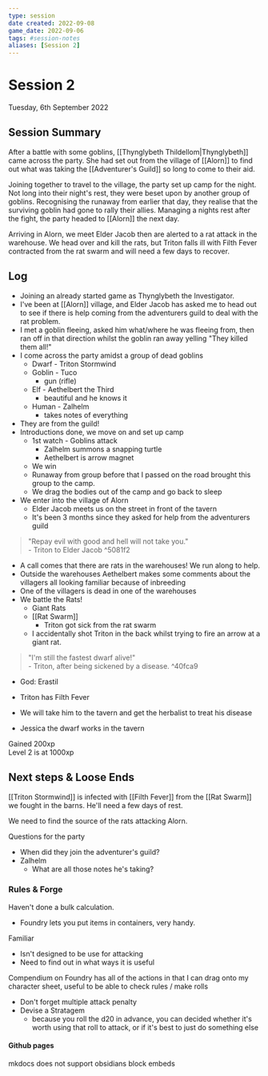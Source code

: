 ```yaml
---
type: session
date created: 2022-09-08
game_date: 2022-09-06
tags: #session-notes
aliases: [Session 2]
---
```

# Session 2
Tuesday, 6th September 2022

## Session Summary
After a battle with some goblins, [[Thynglybeth Thildellom|Thynglybeth]] came across the party. She had set out from the village of [[Alorn]] to find out what was taking the [[Adventurer's Guild]] so long to come to their aid.

Joining together to travel to the village, the party set up camp for the night. Not long into their night's rest, they were beset upon by another group of goblins. Recognising the runaway from earlier that day, they realise that the surviving goblin had gone to rally their allies. Managing a nights rest after the fight, the party headed to [[Alorn]] the next day.

Arriving in Alorn, we meet Elder Jacob then are alerted to a rat attack in the warehouse. We head over and kill the rats, but Triton falls ill with Filth Fever contracted from the rat swarm and will need a few days to recover.


## Log
- Joining an already started game as Thynglybeth the Investigator.
- I've been at [[Alorn]] village, and Elder Jacob has asked me to head out to see if there is help coming from the adventurers guild to deal with the rat problem.
- I met a goblin fleeing, asked him what/where he was fleeing from, then ran off in that direction whilst the goblin ran away yelling "They killed them all!"
- I come across the party amidst a group of dead goblins
	- Dwarf - Triton Stormwind
	- Goblin - Tuco
		- gun (rifle)
	- Elf - Aethelbert the Third
		- beautiful and he knows it
	- Human - Zalhelm
		- takes notes of everything
- They are from the guild!
- Introductions done, we move on and set up camp
	- 1st watch - Goblins attack
		- Zalhelm summons a snapping turtle
		- Aethelbert is arrow magnet
	- We win
	- Runaway from group before that I passed on the road brought this group to the camp.
	- We drag the bodies out of the camp and go back to sleep
- We enter into the village of Alorn
	- Elder Jacob meets us on the street in front of the tavern
	- It's been 3 months since they asked for help from the adventurers guild  

> "Repay evil with good and hell will not take you."  
> \- Triton to Elder Jacob ^5081f2

- A call comes that there are rats in the warehouses! We run along to help.
- Outside the warehouses Aethelbert makes some comments about the villagers all looking familiar because of inbreeding
- One of the villagers is dead in one of the warehouses
- We battle the Rats!
	- Giant Rats
	- [[Rat Swarm]]
		- Triton got sick from the rat swarm
	- I accidentally shot Triton in the back whilst trying to fire an arrow at a giant rat.

> "I'm still the fastest dwarf alive!"  
\- Triton, after being sickened by a disease. ^40fca9

- God: Erastil

- Triton has Filth Fever
- We will take him to the tavern and get the herbalist to treat his disease
- Jessica the dwarf works in the tavern

Gained 200xp  
Level 2 is at 1000xp

## Next steps & Loose Ends
[[Triton Stormwind]] is infected with [[Filth Fever]] from the [[Rat Swarm]] we fought in the barns. He'll need a few days of rest.

We need to find the source of the rats attacking Alorn.

Questions for the party
- When did they join the adventurer's guild?
- Zalhelm
	- What are all those notes he's taking?

### Rules & Forge
Haven't done a bulk calculation.
- Foundry lets you put items in containers, very handy.    

Familiar
- Isn't designed to be use for attacking
- Need to find out in what ways it is useful

Compendium on Foundry has all of the actions in that I can drag onto my character sheet, useful to be able to check rules / make rolls

- Don't forget multiple attack penalty
- Devise a Stratagem
	- because you roll the d20 in advance, you can decided whether it's worth using that roll to attack, or if it's best to just do something else

#### Github pages
mkdocs does not support obsidians block embeds
